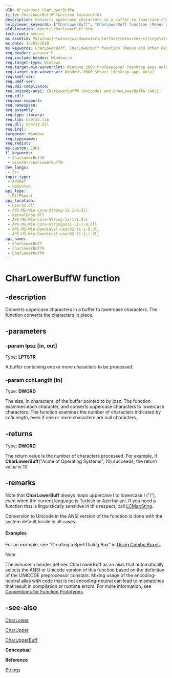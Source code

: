 ```yaml
---
UID: NF:winuser.CharLowerBuffW
title: CharLowerBuffW function (winuser.h)
description: Converts uppercase characters in a buffer to lowercase characters. The function converts the characters in place. (Unicode)
helpviewer_keywords: ["CharLowerBuff", "CharLowerBuff function [Menus and Other Resources]", "CharLowerBuffW", "_win32_CharLowerBuff", "_win32_charlowerbuff_cpp", "menurc.charlowerbuff", "winui._win32_charlowerbuff", "winuser/CharLowerBuff", "winuser/CharLowerBuffW"]
old-location: menurc\charlowerbuff.htm
tech.root: menurc
ms.assetid: VS|winui|~\winui\windowsuserinterface\resources\strings\stringreference\stringfunctions\charlowerbuff.htm
ms.date: 12/05/2018
ms.keywords: CharLowerBuff, CharLowerBuff function [Menus and Other Resources], CharLowerBuffA, CharLowerBuffW, _win32_CharLowerBuff, _win32_charlowerbuff_cpp, menurc.charlowerbuff, winui._win32_charlowerbuff, winuser/CharLowerBuff, winuser/CharLowerBuffA, winuser/CharLowerBuffW
req.header: winuser.h
req.include-header: Windows.h
req.target-type: Windows
req.target-min-winverclnt: Windows 2000 Professional [desktop apps only]
req.target-min-winversvr: Windows 2000 Server [desktop apps only]
req.kmdf-ver: 
req.umdf-ver: 
req.ddi-compliance: 
req.unicode-ansi: CharLowerBuffW (Unicode) and CharLowerBuffA (ANSI)
req.idl: 
req.max-support: 
req.namespace: 
req.assembly: 
req.type-library: 
req.lib: User32.lib
req.dll: User32.dll
req.irql: 
targetos: Windows
req.typenames: 
req.redist: 
ms.custom: 19H1
f1_keywords:
 - CharLowerBuffW
 - winuser/CharLowerBuffW
dev_langs:
 - c++
topic_type:
 - APIRef
 - kbSyntax
api_type:
 - DllExport
api_location:
 - User32.dll
 - API-MS-Win-Core-String-l2-1-0.dll
 - KernelBase.dll
 - API-MS-Win-Core-String-l2-1-1.dll
 - API-MS-Win-Core-Stringansi-l1-1-0.dll
 - API-MS-Win-DownLevel-user32-l1-1-0.dll
 - API-MS-Win-DownLevel-user32-l1-1-1.dll
api_name:
 - CharLowerBuff
 - CharLowerBuffA
 - CharLowerBuffW
---
```


# CharLowerBuffW function


## -description

Converts uppercase characters in a buffer to lowercase characters. The function converts the characters in place.

## -parameters

### -param lpsz [in, out]

Type: <b>LPTSTR</b>

A buffer containing one or more characters to be processed.

### -param cchLength [in]

Type: <b>DWORD</b>

The size, in 
					characters, of the buffer pointed to by 
					<i>lpsz</i>. The function examines each character, and converts uppercase characters to lowercase characters. The function examines the number of 
					characters indicated by 
					<i>cchLength</i>, even if one or more characters are null characters.

## -returns

Type: <b>DWORD</b>

The return value is the number of 
						characters processed. For example, if <b>CharLowerBuff</b>("Acme of Operating Systems", 10) succeeds, the return value is 10.

## -remarks

Note that <b>CharLowerBuff</b> always maps uppercase I to lowercase I  ("i"), even when the current language is Turkish or Azerbaijani. If you need a function that is linguistically sensitive in this respect, call <a href="/windows/desktop/api/winnls/nf-winnls-lcmapstringa">LCMapSting</a>.

Conversion to Unicode in the ANSI version of the function is done with the system default locale in all cases.


#### Examples

For an example, see "Creating a Spell Dialog Box" in <a href="/windows/desktop/Controls/using-combo-boxes">Using Combo Boxes</a>. 



<div class="code"></div>




> [!NOTE]
> The winuser.h header defines CharLowerBuff as an alias that automatically selects the ANSI or Unicode version of this function based on the definition of the UNICODE preprocessor constant. Mixing usage of the encoding-neutral alias with code that is not encoding-neutral can lead to mismatches that result in compilation or runtime errors. For more information, see [Conventions for Function Prototypes](/windows/win32/intl/conventions-for-function-prototypes).

## -see-also

<a href="/windows/desktop/api/winuser/nf-winuser-charlowera">CharLower</a>



<a href="/windows/desktop/api/winuser/nf-winuser-charuppera">CharUpper</a>



<a href="/windows/desktop/api/winuser/nf-winuser-charupperbuffa">CharUpperBuff</a>



<b>Conceptual</b>



<b>Reference</b>



<a href="/windows/desktop/menurc/strings">Strings</a>
